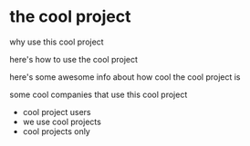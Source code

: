 # the cool project

why use this cool project

here's how to use the cool project

here's some awesome info about how cool the cool project is

some cool companies that use this cool project
- cool project users
- we use cool projects
- cool projects only
